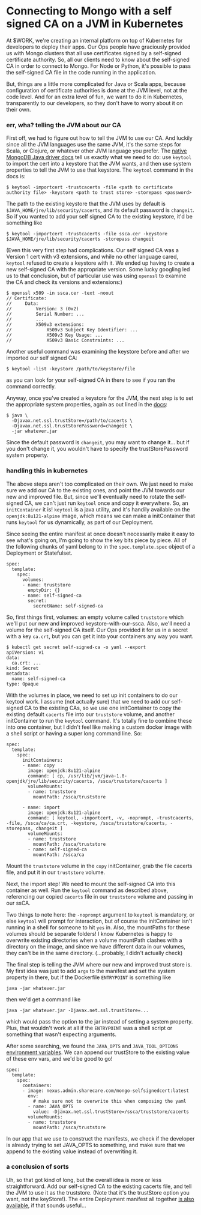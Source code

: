 # Connecting to Mongo with a self signed CA on a JVM in Kubernetes

At $WORK, we're creating an internal platform on top of Kubernetes for
developers to deploy their apps. Our Ops people have graciously
provided us with Mongo clusters that all use certificates signed by a
self-signed certificate authority. So, all our clients need to know
about the self-signed CA in order to connect to Mongo. For Node or
Python, it's possible to pass the self-signed CA file in the code
running in the application.

But, things are a little more complicated for Java or Scala apps,
because configuration of certificate authorities is done at the JVM
level, not at the code level. And for an extra level of fun, we want
to do it in Kubernetes, transparently to our developers, so they don't
have to worry about it on their own.

### err, wha? telling the JVM about our CA

First off, we had to figure out how to tell the JVM to use our CA. And
luckily since all the JVM languages use the same JVM, it's the same
steps for Scala, or Clojure, or whatever other JVM language you
prefer. The [native MongoDB Java driver docs][docs] tell us exactly
what we need to do: use `keytool` to import the cert into a keystore
that the JVM wants, and then use system properties to tell the JVM to
use that keystore. The `keytool` command in the docs is:

```
$ keytool -importcert -trustcacerts -file <path to certificate authority file> -keystore <path to trust store> -storepass <password>
```

The path to the existing keystore that the JVM uses by default is
`$JAVA_HOME/jre/lib/security/cacerts`, and its default password is
`changeit`. So if you wanted to add your self signed CA to the
existing keystore, it'd be something like

```
$ keytool -importcert -trustcacerts -file ssca.cer -keystore $JAVA_HOME/jre/lib/security/cacerts -storepass changeit
```

(Even this very first step had complications. Our self signed CA was a
Version 1 cert with v3 extensions, and while no other language cared,
`keytool` refused to create a keystore with it. We ended up having to
create a new self-signed CA with the appropriate version. Some lucky
googling led us to that conclusion, but of particular use was using
`openssl` to examine the CA and check its versions and extensions:)

```
$ openssl x509 -in ssca.cer -text -noout
// Certificate:
//     Data:
//         Version: 3 (0x2)
//         Serial Number: ...
//         ...
//         X509v3 extensions:
//             X509v3 Subject Key Identifier: ...
//             X509v3 Key Usage: ...
//             X509v3 Basic Constraints: ...
```

Another useful command was examining the keystore before and after we
imported our self signed CA:

```
$ keytool -list -keystore /path/to/keystore/file
```

as you can look for your self-signed CA in there to see if you ran the
command correctly.

Anyway, once you've created a keystore for the JVM, the next step is
to set the appropriate system properties, again as out lined in the [docs][]:

```
$ java \
  -Djavax.net.ssl.trustStore=/path/to/cacerts \
  -Djavax.net.ssl.trustStorePassword=changeit \
  -jar whatever.jar
```

Since the default password is `changeit`, you may want to change
it... but if you don't change it, you wouldn't have to specify the
trustStorePassword system property.

### handling this in kubernetes

The above steps aren't too complicated on their own. We just need to
make sure we add our CA to the existing ones, and point the JVM
towards our new and improved file. But, since we'll eventually need to
rotate the self-signed CA, we can't just run `keytool` once and copy
it everywhere. So, an `initContainer` it is! `keytool` is a java
utility, and it's handily available on the `openjdk:8u121-alpine`
image, which means we can make a initContainer that runs `keytool` for
us dynamically, as part of our Deployment.

Since seeing the entire manifest at once doesn't necessarily make it
easy to see what's going on, I'm going to show the key bits piece by
piece. All of the following chunks of yaml belong to in the
`spec.template.spec` object of a Deployment or Statefulset.

```
spec:
  template:
    spec:
      volumes:
      - name: truststore
        emptyDir: {}
      - name: self-signed-ca
        secret:
          secretName: self-signed-ca
```

So, first things first, volumes: an empty volume called `truststore`
which we'll put our new and improved keystore-with-our-ssca. Also,
we'll need a volume for the self-signed CA itself. Our Ops provided it
for us in a secret with a key `ca.crt`, but you can get it into your
containers any way you want.

```
$ kubectl get secret self-signed-ca -o yaml --export
apiVersion: v1
data:
  ca.crt: ...
kind: Secret
metadata:
  name: self-signed-ca
type: Opaque
```

With the volumes in place, we need to set up init containers to do our
keytool work. I assume (not actually sure) that we need to add our
self-signed CA to the existing CAs, so we use one initContainer to
copy the existing default `cacerts` file into our `truststore` volume,
and another initContainer to run the `keytool` command. It's totally
fine to combine these into one container, but I didn't feel like
making a custom docker image with a shell script or having a super
long command line. So:

```
spec:
  template:
    spec:
      initContainers:
      - name: copy
        image: openjdk:8u121-alpine
        command: [ cp, /usr/lib/jvm/java-1.8-openjdk/jre/lib/security/cacerts, /ssca/truststore/cacerts ]
        volumeMounts:
        - name: truststore
          mountPath: /ssca/truststore

      - name: import
        image: openjdk:8u121-alpine
        command: [ keytool, -importcert, -v, -noprompt, -trustcacerts, -file, /ssca/ca/ca.crt, -keystore, /ssca/truststore/cacerts, -storepass, changeit ]
        volumeMounts:
        - name: truststore
          mountPath: /ssca/truststore
        - name: self-signed-ca
          mountPath: /ssca/ca
```

Mount the `truststore` volume in the `copy` initContainer, grab the
file cacerts file, and put it in our `truststore` volume.

Next, the import step! We need to mount the self-signed CA into this
container as well. Run the `keytool` command as described above,
referencing our copied `cacerts` file in our `truststore` volume and
passing in our ssCA.

Two things to note here: the `-noprompt` argument to `keytool` is
mandatory, or else `keytool` will prompt for interaction, but of
course the initContainer isn't running in a shell for someone to hit
`yes` in. Also, the mountPaths for these volumes should be separate
folders! I know Kubernetes is happy to overwrite existing directories
when a volume mountPath clashes with a directory on the image, and
since we have different data in our volumes, they can't be in the same
directory. (...probably, I didn't actually check)

The final step is telling the JVM where our new and improved trust
store is. My first idea was just to add `args` to the manifest and set
the system property in there, but if the Dockerfile `ENTRYPOINT` is
something like

```
java -jar whatever.jar
```

then we'd get a command like

```
java -jar whatever.jar -Djavax.net.ssl.trustStore=...
```

which would pass the option to the jar instead of setting a system
property. Plus, that wouldn't work at all if the `ENTRYPOINT` was a
shell script or something that wasn't expecting arguments.

After some searching, we found the `JAVA_OPTS` and `JAVA_TOOL_OPTIONS`
[environment variables][javaOpts]. We can append our trustStore to the existing
value of these env vars, and we'd be good to go!

```
spec:
  template:
    spec:
      containers:
      - image: nexus.admin.sharecare.com/mongo-selfsignedcert:latest
        env:
          # make sure not to overwrite this when composing the yaml
        - name: JAVA_OPTS
          value: -Djavax.net.ssl.trustStore=/ssca/truststore/cacerts
        volumeMounts:
        - name: truststore
          mountPath: /ssca/truststore

```

In our app that we use to construct the manifests, we check if the
developer is already trying to set JAVA_OPTS to something, and make
sure that we append to the existing value instead of overwriting it.

### a conclusion of sorts

Uh, so that got kind of long, but the overall idea is more or less
straightforward. Add our self-signed CA to the existing cacerts file,
and tell the JVM to use it as the truststore. (Note that it's the
trustStore option you want, not the keyStore!). The entire Deployment
manifest all together [is also available][manifest], if that sounds
useful...

[docs]: http://mongodb.github.io/mongo-java-driver/3.6/driver/tutorials/ssl/#jvm-system-properties-for-tls-ssl
[manifest]: https://github.com/gempesaw/writing/blob/master/published/kubernetes-mongo-ssca-jvm.yaml
[javaOpts]: https://stackoverflow.com/questions/28327620/difference-between-java-options-java-tool-options-and-java-opts
